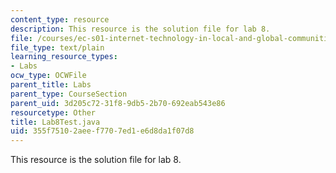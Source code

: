 ```yaml
---
content_type: resource
description: This resource is the solution file for lab 8.
file: /courses/ec-s01-internet-technology-in-local-and-global-communities-spring-2005-summer-2005/355f75102aeef7707ed1e6d8da1f07d8_Lab8Test.java
file_type: text/plain
learning_resource_types:
- Labs
ocw_type: OCWFile
parent_title: Labs
parent_type: CourseSection
parent_uid: 3d205c72-31f8-9db5-2b70-692eab543e86
resourcetype: Other
title: Lab8Test.java
uid: 355f7510-2aee-f770-7ed1-e6d8da1f07d8
---
```

This resource is the solution file for lab 8.

